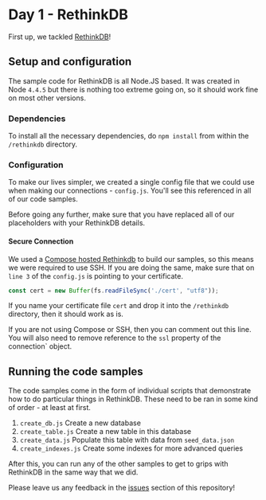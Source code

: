 # Day 1 - RethinkDB
First up, we tackled [RethinkDB](http://www.rethinkdb.com)!

## Setup and configuration

The sample code for RethinkDB is all Node.JS based. It was created in Node `4.4.5` but there is nothing too extreme going on, so it should work fine on most other versions.

### Dependencies
To install all the necessary dependencies, do `npm install` from within the `/rethinkdb` directory.

### Configuration
To make our lives simpler, we created a single config file that we could use when making our connections - `config.js`. You'll see this referenced in all of our code samples.

Before going any further, make sure that you have replaced all of our placeholders with your RethinkDB details.

#### Secure Connection
We used a [Compose hosted Rethinkdb](http://www.compose.com/rethinkdb) to build our samples, so this means we were required to use SSH. If you are doing the same, make sure that on `line 3` of the `config.js` is pointing to your certificate.

```javascript
const cert = new Buffer(fs.readFileSync('./cert', "utf8"));
```

If you name your certificate file `cert` and drop it into the `/rethinkdb` directory, then it should work as is.

If you are not using Compose or SSH, then you can comment out this line. You will also need to remove reference to the `ssl` property of the connection` object.

## Running the code samples
The code samples come in the form of individual scripts that demonstrate how to do particular things in RethinkDB. These need to be ran in some kind of order - at least at first.

1. `create_db.js`  Create a new database
2. `create_table.js` Create a new table in this database
3. `create_data.js` Populate this table with data from `seed_data.json`
4. `create_indexes.js` Create some indexes for more advanced queries

After this, you can run any of the other samples to get to grips with RethinkDB in the same way that we did.

Please leave us any feedback in the [issues](https://github.com/ibm-cds-labs/seven-days/issues) section of this repository!
